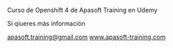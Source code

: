 Curso de Openshift 4 de Apasoft Training en Udemy

Si qiueres más información

apasoft.training@gmail.com
www.apasoft-training.com
